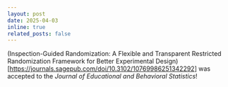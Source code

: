 ```yaml
---
layout: post
date: 2025-04-03
inline: true
related_posts: false
---
```


(Inspection-Guided Randomization: A Flexible and Transparent Restricted Randomization Framework for Better Experimental Design)[https://journals.sagepub.com/doi/10.3102/10769986251342292] was accepted to the _Journal of Educational and Behavioral Statistics_!